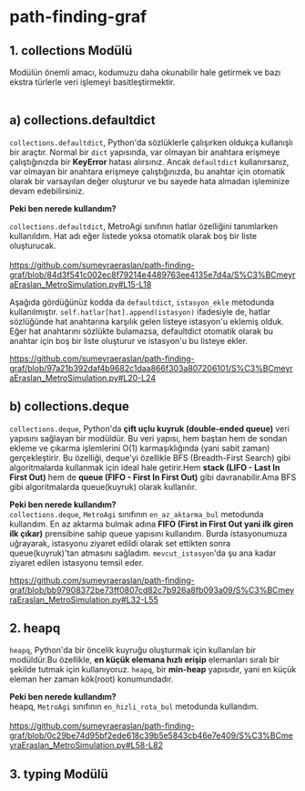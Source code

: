 # path-finding-graf

## 1. collections Modülü ##
Modülün önemli amacı, kodumuzu daha okunabilir hale getirmek ve bazı ekstra türlerle veri işlemeyi basitleştirmektir. <br/> <br/> 

## a) collections.defaultdict ## 
`collections.defaultdict`, Python'da sözlüklerle çalışırken oldukça kullanışlı bir araçtır. Normal bir `dict` yapısında, var olmayan bir anahtara erişmeye çalıştığınızda bir **KeyError** hatası alırsınız. Ancak `defaultdict` kullanırsanız, var olmayan bir anahtara erişmeye çalıştığınızda, bu anahtar için otomatik olarak bir varsayılan değer oluşturur ve bu sayede hata almadan işleminize devam edebilirsiniz. <br/> 
    
   **Peki ben nerede kullandım?** <br/>
   
   `collections.defaultdict`, MetroAgi sınıfının hatlar özelliğini tanımlarken kullanıldım. Hat adı eğer listede yoksa otomatik olarak boş bir liste oluşturucak. <br/> <br/>
   https://github.com/sumeyraeraslan/path-finding-graf/blob/84d3f541c002ec8f79214e4489763ee4135e7d4a/S%C3%BCmeyraEraslan_MetroSimulation.py#L15-L18 

   Aşağıda gördüğünüz kodda da `defaultdict`, `istasyon_ekle` metodunda kullanılmıştır. `self.hatlar[hat].append(istasyon)` ifadesiyle de, hatlar sözlüğünde hat anahtarına karşılık gelen listeye istasyon'u eklemiş olduk. Eğer hat anahtarını sözlükte bulamazsa, defaultdict otomatik olarak bu anahtar için boş bir liste oluşturur ve istasyon'u bu listeye ekler.

https://github.com/sumeyraeraslan/path-finding-graf/blob/97a21b392daf4b9682c1daa866f303a807206101/S%C3%BCmeyraEraslan_MetroSimulation.py#L20-L24

## b) collections.deque ##
`collections.deque`, Python'da **çift uçlu kuyruk (double-ended queue)** veri yapısını sağlayan bir modüldür. Bu veri yapısı, hem baştan hem de sondan ekleme ve çıkarma işlemlerini O(1) karmaşıklığında (yani sabit zaman) gerçekleştirir. Bu özelliği, deque'yi özellikle BFS (Breadth-First Search) gibi algoritmalarda kullanmak için ideal hale getirir.Hem **stack (LIFO - Last In First Out)** hem de **queue (FIFO - First In First Out)** gibi davranabilir.Ama BFS gibi algoritmalarda queue(kuyruk) olarak kullanılır. <br/> 

**Peki ben nerede kullandım?** <br/> 
`collections.deque`, `MetroAgi` sınıfının `en_az_aktarma_bul` metodunda kullandım. En az aktarma bulmak adına **FIFO (First in First Out yani ilk giren ilk çıkar)** prensibine sahip queue yapısını kullandım. Burda istasyonumuza uğrayarak, istasyonu ziyaret edildi olarak set ettikten sonra queue(kuyruk)'tan atmasını sağladım. `mevcut_istasyon`'da şu ana kadar ziyaret edilen istasyonu temsil eder.

https://github.com/sumeyraeraslan/path-finding-graf/blob/bb97908372be73ff0807cd82c7b926a8fb093a09/S%C3%BCmeyraEraslan_MetroSimulation.py#L32-L55


## 2. heapq ##
`heapq`, Python'da bir öncelik kuyruğu oluşturmak için kullanılan bir modüldür.Bu özellikle, **en küçük elemana hızlı erişip** elemanları sıralı bir şekilde tutmak için kullanıyoruz. `heapq`, bir **min-heap** yapısıdır, yani en küçük eleman her zaman kök(root) konumundadır. <br/> 

**Peki ben nerede kullandım?** <br/> 
heapq, `MetroAgi` sınıfının `en_hizli_rota_bul` metodunda kullandım. <br/>  
https://github.com/sumeyraeraslan/path-finding-graf/blob/0c29be74d95bf2ede618c39b5e5843cb46e7e409/S%C3%BCmeyraEraslan_MetroSimulation.py#L58-L82

## 3. typing Modülü




